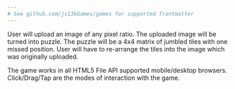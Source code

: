 ```yaml
---
# See github.com/js13kGames/games for supported frontmatter
---
```

User will upload an image of any pixel ratio. The uploaded image will be turned into puzzle. The puzzle will be a 4x4 matrix of jumbled tiles with one missed position. User will have to re-arrange the tiles into the image which was originally uploaded.

The game works in all HTML5 File API supported mobile/desktop browsers. Click/Drag/Tap are the modes of interaction with the game.